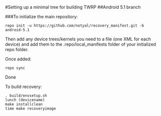 #Setting up a minimal tree for building TWRP
##Android 5.1 branch

###To initialize the main repository:

````
repo init -u https://github.com/notyal/recovery_manifest.git -b android-5.1
````
Then add any device trees/kernels you need to a file (one XML for each device) and add them to the .repo/local_manifests folder of your initialized repo folder.

Once added:
````
repo sync
````
Done

To build recovery:
````
. build/envsetup.sh
lunch (devicename)
make installclean
time make recoveryimage
````
